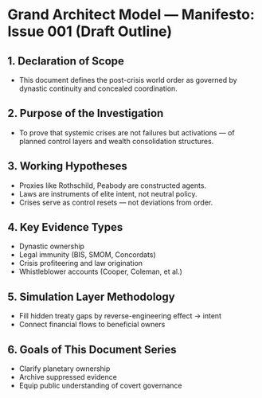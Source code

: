 # Grand Architect Model — Manifesto: Issue 001 (Draft Outline)

## 1. Declaration of Scope
- This document defines the post-crisis world order as governed by dynastic continuity and concealed coordination.

## 2. Purpose of the Investigation
- To prove that systemic crises are not failures but activations — of planned control layers and wealth consolidation structures.

## 3. Working Hypotheses
- Proxies like Rothschild, Peabody are constructed agents.
- Laws are instruments of elite intent, not neutral policy.
- Crises serve as control resets — not deviations from order.

## 4. Key Evidence Types
- Dynastic ownership
- Legal immunity (BIS, SMOM, Concordats)
- Crisis profiteering and law origination
- Whistleblower accounts (Cooper, Coleman, et al.)

## 5. Simulation Layer Methodology
- Fill hidden treaty gaps by reverse-engineering effect → intent
- Connect financial flows to beneficial owners

## 6. Goals of This Document Series
- Clarify planetary ownership
- Archive suppressed evidence
- Equip public understanding of covert governance